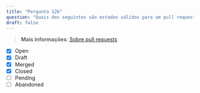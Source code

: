 ```yaml
---
title: "Pergunta 126"  
question: "Quais dos seguintes são estados válidos para um pull request no GitHub? (Escolha quatro.)"  
draft: false  
---
```


> **Mais informações**: [Sobre pull requests](https://docs.github.com/en/pull-requests/collaborating-with-pull-requests/proposing-changes-to-your-work-with-pull-requests/about-pull-requests)

- [x] Open  
- [x] Draft  
- [x] Merged  
- [x] Closed  
- [ ] Pending  
- [ ] Abandoned  
